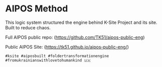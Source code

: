 # AIPOS Method

This logic system structured the engine behind K-Site Project and its site. Built to reduce chaos.  

Full AIPOS public repo: (https://github.com/TK51/aipos-public-eng)  

Public AIPOS Site: (https://tk51.github.io/aipos-public-eng/)  











`#ksite #aiposbuilt #foldertransformationengine #fromukrainianswithlovetohumankind 🇺🇦`
